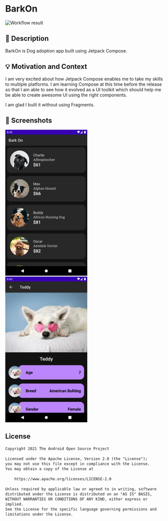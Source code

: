 # BarkOn

<!--- Replace <OWNER> with your Github Username and <REPOSITORY> with the name of your repository. -->
<!--- You can find both of these in the url bar when you open your repository in github. -->
![Workflow result](https://github.com/sudhirkhanger/BarkOn/workflows/Check/badge.svg)


## :scroll: Description
<!--- Describe your app in one or two sentences -->
BarkOn is Dog adoption app built using Jetpack Compose.


## :bulb: Motivation and Context
<!--- Optionally point readers to interesting parts of your submission. -->
<!--- What are you especially proud of? -->
I am very excited about how Jetpack Compose enables me to take my skills to multiple platforms. I am learning Compose at this time before the release so that I am able to see how it evolved as a UI toolkit which should help me be able to create awesome UI using the right components.

I am glad I built it without using Fragments.

## :camera_flash: Screenshots
<!-- You can add more screenshots here if you like -->
<img src="/results/screenshot_1.png" width="260">&emsp;<img src="/results/screenshot_2.png" width="260">

## License
```
Copyright 2021 The Android Open Source Project

Licensed under the Apache License, Version 2.0 (the "License");
you may not use this file except in compliance with the License.
You may obtain a copy of the License at

    https://www.apache.org/licenses/LICENSE-2.0

Unless required by applicable law or agreed to in writing, software
distributed under the License is distributed on an "AS IS" BASIS,
WITHOUT WARRANTIES OR CONDITIONS OF ANY KIND, either express or implied.
See the License for the specific language governing permissions and
limitations under the License.
```
